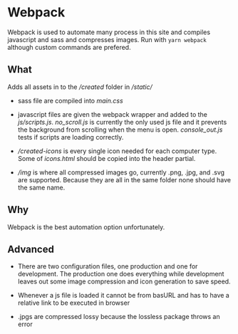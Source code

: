 # Webpack
Webpack is used to automate many process in this site and compiles javascript and sass and compresses images. Run with ```yarn webpack``` although custom commands are prefered.

## What

Adds all assets in to the */created* folder in */static/*

- sass file are compiled into *main.css*

- javascript files are given the webpack wrapper and added to the *js/scripts.js*. *no_scroll.js* is currently the only used js file and it prevents the background from scrolling when the menu is open. *console_out.js* tests if scripts are loading correctly.

- */created-icons* is every single icon needed for each computer type. Some of *icons.html* should be copied into the header partial.

- */img* is where all compressed images go, currently .png, .jpg, and .svg are supported. Because they are all in the same folder none should have the same name.  

## Why
Webpack is the best automation option unfortunately.

## Advanced

 - There are two configuration files, one production and one for development. The production one does everything while development leaves out some image compression and icon generation to save speed.
   
 - Whenever a js file is loaded it cannot be from basURL and has to have a relative link to be executed in browser
 
 - .jpgs are compressed lossy because the lossless package throws an error  